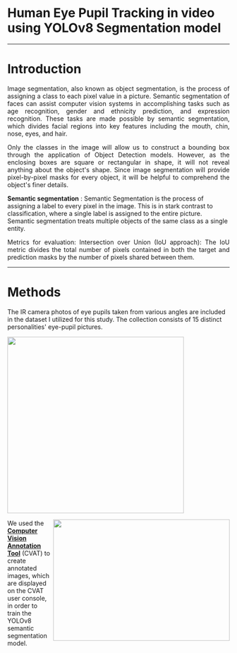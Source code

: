 # **Human Eye Pupil Tracking in video using YOLOv8 Segmentation model**
---

# **Introduction**
<p align="justify">
Image segmentation, also known as object segmentation, is the process of assigning a class to each pixel value in a picture. Semantic segmentation of faces can assist computer vision systems in accomplishing tasks such as age recognition, gender and ethnicity prediction, and expression recognition. These tasks are made possible by semantic segmentation, which divides facial regions into key features including the mouth, chin, nose, eyes, and hair.
<p align="justify">
Only the classes in the image will allow us to construct a bounding box through the application of Object Detection models. However, as the enclosing boxes are square or rectangular in shape, it will not reveal anything about the object's shape. Since image segmentation will provide pixel-by-pixel masks for every object, it will be helpful to comprehend the object's finer details.

<p align="justify">
  
**Semantic segmentation** : Semantic Segmentation is the process of assigning a label to every pixel in the image. This is in stark contrast to classification, where a single label is assigned to the entire picture. Semantic segmentation treats multiple objects of the same class as a single entity.
<p align="justify">
Metrics for evaluation:
Intersection over Union (IoU approach): The IoU metric divides the total number of pixels contained in both the target and prediction masks by the number of pixels shared between them.
  
---
  
# **Methods**

The IR camera photos of eye pupils taken from various angles are included in the dataset I utilized for this study. The collection consists of 15 distinct personalities' eye-pupil pictures.  


<img src="https://github.com/shreyaskorde16/Eye-pupil-segmentation/blob/master/input_image_data.png"  width="400" height="400" align="centre" />


<img src="https://github.com/shreyaskorde16/Eye-pupil-segmentation/blob/master/annotation_tool.png" width="400" height="275" align="right" /> We used the __[Computer Vision Annotation Tool](https://www.cvat.ai/)__ (CVAT) to create annotated images, which are displayed on the CVAT user console, in order to train the YOLOv8 semantic segmentation model.  



